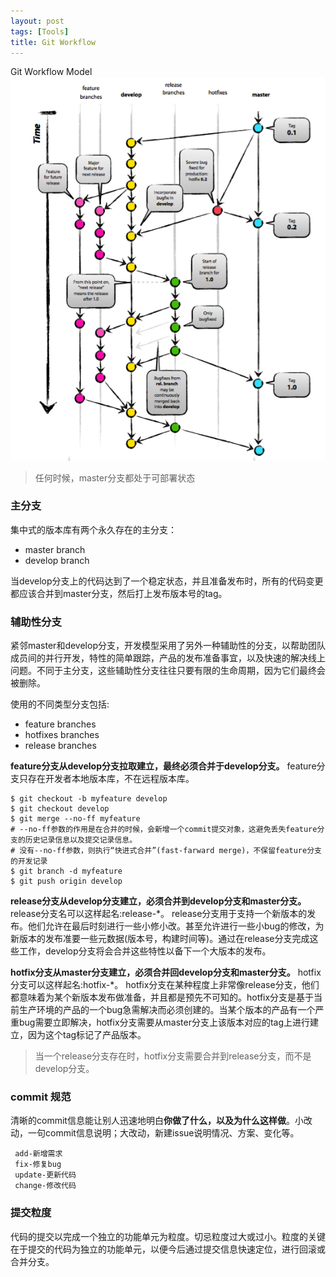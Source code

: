 ```yaml
---
layout: post
tags: [Tools]
title: Git Workflow
---
```


Git Workflow Model
![workflow](/assets/blog/20150829_git_workflow.png)

> 任何时候，master分支都处于可部署状态


### 主分支
集中式的版本库有两个永久存在的主分支：

+ master branch
+ develop branch

当develop分支上的代码达到了一个稳定状态，并且准备发布时，所有的代码变更都应该合并到master分支，然后打上发布版本号的tag。


### 辅助性分支
紧邻master和develop分支，开发模型采用了另外一种辅助性的分支，以帮助团队成员间的并行开发，特性的简单跟踪，产品的发布准备事宜，以及快速的解决线上问题。不同于主分支，这些辅助性分支往往只要有限的生命周期，因为它们最终会被删除。

使用的不同类型分支包括:

+ feature branches
+ hotfixes branches
+ release branches

**feature分支从develop分支拉取建立，最终必须合并于develop分支。** feature分支只存在开发者本地版本库，不在远程版本库。

    $ git checkout -b myfeature develop
    $ git checkout develop
    $ git merge --no-ff myfeature
    # --no-ff参数的作用是在合并的时候，会新增一个commit提交对象，这避免丢失feature分支的历史记录信息以及提交记录信息。
    # 没有--no-ff参数，则执行“快进式合并”(fast-farward merge)，不保留feature分支的开发记录
    $ git branch -d myfeature
    $ git push origin develop

**release分支从develop分支建立，必须合并到develop分支和master分支。** release分支名可以这样起名:release-*。
release分支用于支持一个新版本的发布。他们允许在最后时刻进行一些小修小改。甚至允许进行一些小bug的修改，为新版本的发布准要一些元数据(版本号，构建时间等)。通过在release分支完成这些工作，develop分支将会合并这些特性以备下一个大版本的发布。

**hotfix分支从master分支建立，必须合并回develop分支和master分支。** hotfix分支可以这样起名:hotfix-*。
hotfix分支在某种程度上非常像release分支，他们都意味着为某个新版本发布做准备，并且都是预先不可知的。hotfix分支是基于当前生产环境的产品的一个bug急需解决而必须创建的。当某个版本的产品有一个严重bug需要立即解决，hotfix分支需要从master分支上该版本对应的tag上进行建立，因为这个tag标记了产品版本。

> 当一个release分支存在时，hotfix分支需要合并到release分支，而不是develop分支。


### commit 规范
清晰的commit信息能让别人迅速地明白**你做了什么，以及为什么这样做**。小改动，一句commit信息说明；大改动，新建issue说明情况、方案、变化等。

     add-新增需求
     fix-修复bug
     update-更新代码
     change-修改代码


### 提交粒度
代码的提交以完成一个独立的功能单元为粒度。切忌粒度过大或过小。粒度的关键在于提交的代码为独立的功能单元，以便今后通过提交信息快速定位，进行回滚或合并分支。
